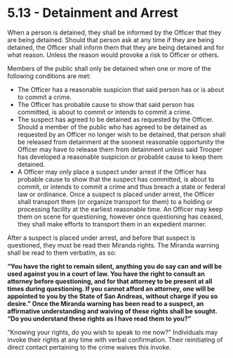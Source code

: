 # 5.13 - Detainment and Arrest

When a person is detained, they shall be informed by the Officer that they are being detained. Should that person ask at any time if they are being detained, the Officer shall inform them that they are being detained and for what reason. Unless the reason would provoke a risk to Officer or others.

Members of the public shall only be detained when one or more of the following conditions are met:

* The Officer has a reasonable suspicion that said person has or is about to commit a crime.
* The Officer has probable cause to show that said person has committed, is about to commit or intends to commit a crime.
* The suspect has agreed to be detained as requested by the Officer. Should a member of the public who has agreed to be detained as requested by an Officer no longer wish to be detained, that person shall be released from detainment at the soonest reasonable opportunity the Officer may have to release them from detainment unless said Trooper has developed a reasonable suspicion or probable cause to keep them detained.
* A Officer may only place a suspect under arrest if the Officer has probable cause to show that the suspect has committed, is about to commit, or intends to commit a crime and thus breach a state or federal law or ordinance. Once a suspect is placed under arrest, the Officer shall transport them (or organize transport for them) to a holding or processing facility at the earliest reasonable time. An Officer may keep them on scene for questioning, however once questioning has ceased, they shall make efforts to transport them in an expedient manner.

After a suspect is placed under arrest, and before that suspect is questioned, they must be read their Miranda rights. The Miranda warning shall be read to them verbatim, as so:

**“You have the right to remain silent, anything you do say can and will be used against you in a court of law. You have the right to consult an attorney before questioning, and for that attorney to be present at all times during questioning. If you cannot afford an attorney, one will be appointed to you by the State of San Andreas, without charge if you so desire.” Once the Miranda warning has been read to a suspect, an affirmative understanding and waiving of these rights shall be sought. “Do you understand these rights as I have read them to you?”**

“Knowing your rights, do you wish to speak to me now?” Individuals may invoke their rights at any time with verbal confirmation. Their reinitiating of direct contact pertaining to the crime waives this invoke.

